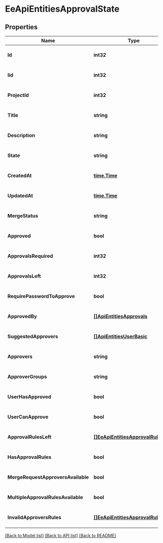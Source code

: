 # EeApiEntitiesApprovalState

## Properties
Name | Type | Description | Notes
------------ | ------------- | ------------- | -------------
**Id** | **int32** |  | [optional] [default to null]
**Iid** | **int32** |  | [optional] [default to null]
**ProjectId** | **int32** |  | [optional] [default to null]
**Title** | **string** |  | [optional] [default to null]
**Description** | **string** |  | [optional] [default to null]
**State** | **string** |  | [optional] [default to null]
**CreatedAt** | [**time.Time**](time.Time.md) |  | [optional] [default to null]
**UpdatedAt** | [**time.Time**](time.Time.md) |  | [optional] [default to null]
**MergeStatus** | **string** |  | [optional] [default to null]
**Approved** | **bool** |  | [optional] [default to null]
**ApprovalsRequired** | **int32** |  | [optional] [default to null]
**ApprovalsLeft** | **int32** |  | [optional] [default to null]
**RequirePasswordToApprove** | **bool** |  | [optional] [default to null]
**ApprovedBy** | [**[]ApiEntitiesApprovals**](API_Entities_Approvals.md) |  | [optional] [default to null]
**SuggestedApprovers** | [**[]ApiEntitiesUserBasic**](API_Entities_UserBasic.md) |  | [optional] [default to null]
**Approvers** | **string** |  | [optional] [default to null]
**ApproverGroups** | **string** |  | [optional] [default to null]
**UserHasApproved** | **bool** |  | [optional] [default to null]
**UserCanApprove** | **bool** |  | [optional] [default to null]
**ApprovalRulesLeft** | [**[]EeApiEntitiesApprovalRuleShort**](EE_API_Entities_ApprovalRuleShort.md) |  | [optional] [default to null]
**HasApprovalRules** | **bool** |  | [optional] [default to null]
**MergeRequestApproversAvailable** | **bool** |  | [optional] [default to null]
**MultipleApprovalRulesAvailable** | **bool** |  | [optional] [default to null]
**InvalidApproversRules** | [**[]EeApiEntitiesApprovalRuleShort**](EE_API_Entities_ApprovalRuleShort.md) |  | [optional] [default to null]

[[Back to Model list]](../README.md#documentation-for-models) [[Back to API list]](../README.md#documentation-for-api-endpoints) [[Back to README]](../README.md)


